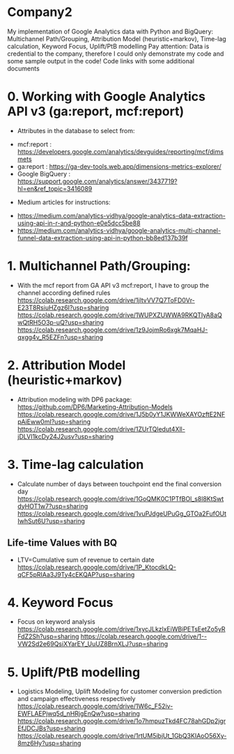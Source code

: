 # Company2
My implementation of Google Analytics data with Python and BigQuery: Multichannel Path/Grouping, Attribution Model (heuristic+markov), Time-lag calculation, Keyword Focus, Uplift/PtB modelling
Pay attention: Data is credential to the company, therefore I could only demonstrate my code and some sample output in the code!
Code links with some additional documents

# 0. Working with Google Analytics API v3 (ga:report, mcf:report)
* Attributes in the database to select from:
- mcf:report : https://developers.google.com/analytics/devguides/reporting/mcf/dimsmets
- ga:report : https://ga-dev-tools.web.app/dimensions-metrics-explorer/
- Google BigQuery : https://support.google.com/analytics/answer/3437719?hl=en&ref_topic=3416089

* Medium articles for instructions:
- https://medium.com/analytics-vidhya/google-analytics-data-extraction-using-api-in-r-and-python-e0e5dcc5be88
- https://medium.com/analytics-vidhya/google-analytics-multi-channel-funnel-data-extraction-using-api-in-python-bb8ed137b39f

# 1. Multichannel Path/Grouping:
* With the mcf report from GA API v3 mcf:report, I have to group the channel according defined rules
https://colab.research.google.com/drive/1jltvVV7Q7ToFD0Vr-E23T8RsiuHZgz6I?usp=sharing
https://colab.research.google.com/drive/1WUPXZUWWA9RKQTIyA8aQwQtRH5O3p-uQ?usp=sharing
https://colab.research.google.com/drive/1z9JojmRo6xgk7MqaHJ-qxgg4v_R5EZFn?usp=sharing

# 2. Attribution Model (heuristic+markov)
* Attribution modeling with DP6 package: https://github.com/DP6/Marketing-Attribution-Models
https://colab.research.google.com/drive/1J5b0yY1JKWWeXAYOzftE2NFpAiEww0mI?usp=sharing
https://colab.research.google.com/drive/1ZUrTQledut4Xll-jDLVI1kcDy24J2usv?usp=sharing

# 3. Time-lag calculation
* Calculate number of days between touchpoint end the final conversion day
https://colab.research.google.com/drive/1GoQMK0C1PTfBOl_s8l8KtSwtdyHOT1w7?usp=sharing
https://colab.research.google.com/drive/1vuPJdgeUPuGg_GTOa2FufOUtIwhSut6U?usp=sharing

## Life-time Values with BQ
* LTV=Cumulative sum of revenue to certain date
https://colab.research.google.com/drive/1P_KtocdkLQ-qCF5pRIAa3J9Ty4cEKQAP?usp=sharing

# 4. Keyword Focus
* Focus on keyword analysis
https://colab.research.google.com/drive/1xycJLkzlxEiWBiPETsEetZo5yRFdZ2Sh?usp=sharing
https://colab.research.google.com/drive/1--VW2Sd2e69QsiXYarEY_UuUZ8BrnXLJ?usp=sharing

# 5. Uplift/PtB modelling
* Logistics Modeling, Uplift Modeling for customer conversion prediction and campaign effectiveness respectively
https://colab.research.google.com/drive/1W6c_F52iv-EWFLAEPjwq5d_nHRjgEnQw?usp=sharing
https://colab.research.google.com/drive/1o7hmpuzTkd4FC78ahGDp2jgrEfJDCJBs?usp=sharing
https://colab.research.google.com/drive/1rtUM5ibjUt_1GbQ3KIAoO56Xy-8mz6Hy?usp=sharing
